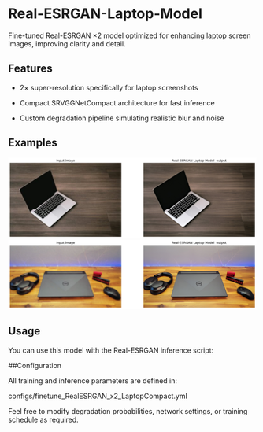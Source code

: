# Real-ESRGAN-Laptop-Model
Fine-tuned Real-ESRGAN ×2 model optimized for enhancing laptop screen images, improving clarity and detail.

## Features

- 2× super-resolution specifically for laptop screenshots

- Compact SRVGGNetCompact architecture for fast inference

- Custom degradation pipeline simulating realistic blur and noise

## Examples

![](examples/laptopmodel3.png)  
![](examples/laptopmodel4.png)

## Usage

You can use this model with the Real-ESRGAN inference script:

##Configuration

All training and inference parameters are defined in:

configs/finetune_RealESRGAN_x2_LaptopCompact.yml

Feel free to modify degradation probabilities, network settings, or training schedule as required.
